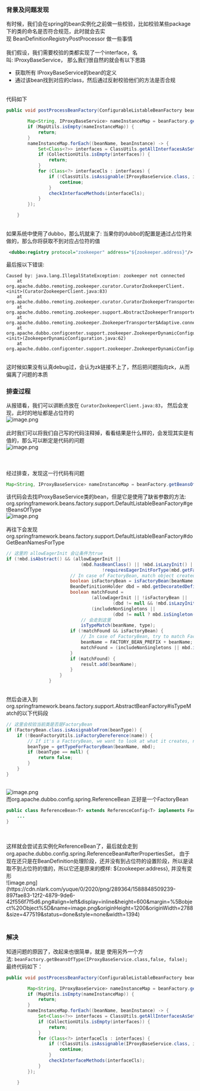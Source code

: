

<br />

<a name="MojXv"></a>
### 背景及问题发现
有时候，我们会在spring的bean实例化之前做一些校验，比如校验某些package下的类的命名是否符合规范，此时就会去实现 BeanDefinitionRegistryPostProcessor 做一些事情<br />
<br />我们假设，我们需要校验的类都实现了一个interface，名叫: IProxyBaseService， 那么我们很自然的就会有以下思路

- 获取所有 IProxyBaseService的bean的定义
- 通过该bean找到对应的class，然后通过反射校验他们的方法是否合规


<br />代码如下
```java
public void postProcessBeanFactory(ConfigurableListableBeanFactory beanFactory) throws BeansException {

        Map<String, IProxyBaseService> nameInstanceMap = beanFactory.getBeansOfType(IProxyBaseService.class);
        if (MapUtils.isEmpty(nameInstanceMap)) {
            return;
        }
        nameInstanceMap.forEach((beanName, beanInstance) -> {
            Set<Class<?>> interfaces = ClassUtils.getAllInterfacesAsSet(beanInstance);
            if (CollectionUtils.isEmpty(interfaces)) {
                return;
            }
            for (Class<?> interfaceCls : interfaces) {
                if (!ClassUtils.isAssignable(IProxyBaseService.class, interfaceCls)) {
                    continue;
                }
                checkInterfaceMethods(interfaceCls);
            }
        });

    }
```

<br />如果系统中使用了dubbo，那么坑就来了: 当果你的dubbo的配置是通过占位符来做的，那么你将获取不到对应占位符的值
```xml
 <dubbo:registry protocol="zookeeper" address="${zookeeper.address}"/>
```
最后报以下错误:
```
Caused by: java.lang.IllegalStateException: zookeeper not connected
	at org.apache.dubbo.remoting.zookeeper.curator.CuratorZookeeperClient.<init>(CuratorZookeeperClient.java:83)
	at org.apache.dubbo.remoting.zookeeper.curator.CuratorZookeeperTransporter.createZookeeperClient(CuratorZookeeperTransporter.java:26)
	at org.apache.dubbo.remoting.zookeeper.support.AbstractZookeeperTransporter.connect(AbstractZookeeperTransporter.java:68)
	at org.apache.dubbo.remoting.zookeeper.ZookeeperTransporter$Adaptive.connect(ZookeeperTransporter$Adaptive.java)
	at org.apache.dubbo.configcenter.support.zookeeper.ZookeeperDynamicConfiguration.<init>(ZookeeperDynamicConfiguration.java:62)
	at org.apache.dubbo.configcenter.support.zookeeper.ZookeeperDynamicConfigurationFactory.createDynamicConfiguration(ZookeeperDynamicConfigurationFactory.java:37)
```

<br />这时候如果没有认真debug过，会认为zk链接不上了，然后把问题指向zk，从而偏离了问题的本质<br />

<a name="MERTr"></a>
### 排查过程
从报错看，我们可以讲断点放在 `CuratorZookeeperClient.java:83`， 然后会发现，此时的地址都是占位符的<br />![image.png](https://cdn.nlark.com/yuque/0/2020/png/289364/1588847505069-b8e3d43c-8a5e-475e-bf9d-fbcdbee14f18.png#align=left&display=inline&height=116&margin=%5Bobject%20Object%5D&name=image.png&originHeight=232&originWidth=1558&size=45480&status=done&style=none&width=779)<br />
<br />此时我们可以将我们自己写的代码注释掉，看看结果是什么样的，会发现其实是有值的，那么可以断定是代码的问题<br />![image.png](https://cdn.nlark.com/yuque/0/2020/png/289364/1588847659913-82bbb5ac-7754-4142-9bd5-acc3534de032.png#align=left&display=inline&height=170&margin=%5Bobject%20Object%5D&name=image.png&originHeight=340&originWidth=1652&size=58743&status=done&style=none&width=826)<br />
<br />
<br />
<br />经过排查，发现这一行代码有问题
```java
Map<String, IProxyBaseService> nameInstanceMap = beanFactory.getBeansOfType(IProxyBaseService.class);
```
该代码会去找IProxyBaseService类的bean，但是它是使用了缺省参数的方法:<br />org.springframework.beans.factory.support.DefaultListableBeanFactory#getBeansOfType<br />![image.png](https://cdn.nlark.com/yuque/0/2020/png/289364/1588847864017-878ee6fd-c842-4932-9c04-d3e72e3fb25a.png#align=left&display=inline&height=82&margin=%5Bobject%20Object%5D&name=image.png&originHeight=164&originWidth=1420&size=37848&status=done&style=none&width=710)<br />
<br />再往下会发现<br />org.springframework.beans.factory.support.DefaultListableBeanFactory#doGetBeanNamesForType
```java
// 这里的 allowEagerInit 会让条件为true
if (!mbd.isAbstract() && (allowEagerInit ||
							(mbd.hasBeanClass() || !mbd.isLazyInit() || isAllowEagerClassLoading()) &&
									!requiresEagerInitForType(mbd.getFactoryBeanName()))) {
						// In case of FactoryBean, match object created by FactoryBean.
						boolean isFactoryBean = isFactoryBean(beanName, mbd);
						BeanDefinitionHolder dbd = mbd.getDecoratedDefinition();
						boolean matchFound =
								(allowEagerInit || !isFactoryBean ||
										(dbd != null && !mbd.isLazyInit()) || containsSingleton(beanName)) &&
								(includeNonSingletons ||
										(dbd != null ? mbd.isSingleton() : isSingleton(beanName))) &&
							// 会走到这里	
                            isTypeMatch(beanName, type);
						if (!matchFound && isFactoryBean) {
							// In case of FactoryBean, try to match FactoryBean instance itself next.
							beanName = FACTORY_BEAN_PREFIX + beanName;
							matchFound = (includeNonSingletons || mbd.isSingleton()) && isTypeMatch(beanName, type);
						}
						if (matchFound) {
							result.add(beanName);
						}
					}
				}
```

<br />然后会进入到<br />org.springframework.beans.factory.support.AbstractBeanFactory#isTypeMatch的以下代码段
```java
// 这里会校验当前类是否是FactoryBean
if (FactoryBean.class.isAssignableFrom(beanType)) {
    if (!BeanFactoryUtils.isFactoryDereference(name)) {
        // If it's a FactoryBean, we want to look at what it creates, not the factory class.
        beanType = getTypeForFactoryBean(beanName, mbd);
        if (beanType == null) {
            return false;
        }
    }
}
```

<br />![image.png](https://cdn.nlark.com/yuque/0/2020/png/289364/1588848219378-9e7cf3a4-76bf-4329-a9f8-e0a4d241ac1e.png#align=left&display=inline&height=603&margin=%5Bobject%20Object%5D&name=image.png&originHeight=1206&originWidth=2742&size=457609&status=done&style=none&width=1371)<br />而org.apache.dubbo.config.spring.ReferenceBean 正好是一个FactoryBean
```java
public class ReferenceBean<T> extends ReferenceConfig<T> implements FactoryBean, ApplicationContextAware, InitializingBean, DisposableBean {
	...
}
```

<br />
<br />这样就会尝试去实例化ReferenceBean了，最后就会走到org.apache.dubbo.config.spring.ReferenceBean#afterPropertiesSet， 由于现在还只是在BeanDefinition处理阶段，还并没有到占位符的设置阶段，所以是读取不到占位符的值的，所以它还是原来的模样: ${zookeeper.address}, 并没有变形<br />![image.png](https://cdn.nlark.com/yuque/0/2020/png/289364/1588848509239-897fae83-12f2-4879-9de6-42f556f7f5d6.png#align=left&display=inline&height=600&margin=%5Bobject%20Object%5D&name=image.png&originHeight=1200&originWidth=2788&size=477519&status=done&style=none&width=1394)<br />
<br />

<a name="up6HB"></a>
### 解决
知道问题的原因了，改起来也很简单，就是 使用另外一个方法: `beanFactory.getBeansOfType(IProxyBaseService.class,false, false);`<br />最终代码如下：
```java
public void postProcessBeanFactory(ConfigurableListableBeanFactory beanFactory) throws BeansException {

        Map<String, IProxyBaseService> nameInstanceMap = beanFactory.getBeansOfType(IProxyBaseService.class,false, false);
        if (MapUtils.isEmpty(nameInstanceMap)) {
            return;
        }
        nameInstanceMap.forEach((beanName, beanInstance) -> {
            Set<Class<?>> interfaces = ClassUtils.getAllInterfacesAsSet(beanInstance);
            if (CollectionUtils.isEmpty(interfaces)) {
                return;
            }
            for (Class<?> interfaceCls : interfaces) {
                if (!ClassUtils.isAssignable(IProxyBaseService.class, interfaceCls)) {
                    continue;
                }
                checkInterfaceMethods(interfaceCls);
            }
        });

    }
```
